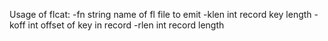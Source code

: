 Usage of flcat:
  -fn string
    	name of fl file to emit
  -klen int
    	record key length
  -koff int
    	offset of key in record
  -rlen int
    	record length
